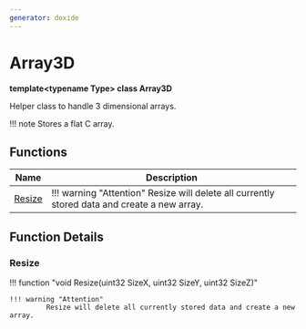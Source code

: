 ```yaml
---
generator: doxide
---
```



# Array3D

**template&lt;typename Type&gt; class Array3D**

Helper class to handle 3 dimensional arrays.

!!! note
 Stores a flat C array.


## Functions

| Name | Description |
| ---- | ----------- |
| [Resize](#Resize) |  !!! warning "Attention" Resize will delete all currently stored data and create a new array.  |

## Function Details

### Resize<a name="Resize"></a>
!!! function "void Resize(uint32 SizeX, uint32 SizeY, uint32 SizeZ)"

    
    !!! warning "Attention"
             Resize will delete all currently stored data and create a new array.
    

